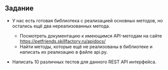 ## Задание
+ У нас есть готовая библиотека с реализацией основных методов, но остались ещё два нереализованных метода.
    + Посмотреть документацию к имеющимся API-методам на сайте https://petfriends.skillfactory.ru/apidocs/ 
    + Найти методы, которые ещё не реализованы в библиотеке и написать их реализацию в файле api.py.

+ Написать 10 различных тестов для данного REST API интерфейса.
